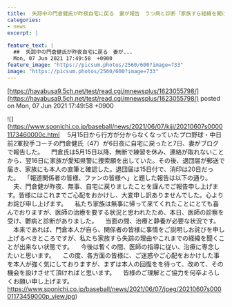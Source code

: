 ```yaml
---
title:  失踪中の門倉健氏が昨夜自宅に戻る　妻が報告　うつ病と診断「家族すら経緯を聞けない」  
categories:
- news
excerpt: |
  
feature_text: |
  ##  失踪中の門倉健氏が昨夜自宅に戻る　妻が...
  Mon, 07 Jun 2021 17:49:58  +0900
feature_image: "https://picsum.photos/2560/600?image=733"
image: "https://picsum.photos/2560/600?image=733"
---
```


[https://hayabusa9.5ch.net/test/read.cgi/mnewsplus/1623055798/](https://hayabusa9.5ch.net/test/read.cgi/mnewsplus/1623055798/)
posted on Mon, 07 Jun 2021 17:49:58  +0900

<!--more-->

![](https://www.sponichi.co.jp/baseball/news/2021/06/07/kiji/20210607s00001173460000c.html 　5月15日から行方が分からなくなっていたプロ野球・中日前2軍投手コーチの門倉健氏（47）が6日夜に自宅に戻ったと7日、妻がブログで報告した。 　門倉氏は5月15日以降、無断で練習を休み、連絡が取れないことから、翌16日に家族が愛知県警に捜索願を出していた。その後、退団届が郵送で届き、家族にも本人の直筆と確認した。退団届は15日付で、消印は20日だった。 　「報道関係者の皆様、ファンの皆様へ」と題した報告は以下の通り。 　夫、門倉健が昨夜、無事、自宅に戻りましたことを謹んでご報告申し上げます。皆様にはこれまでご心配をおかけし、大変申し訳ありませんでした。心よりお詫び申し上げます。 　私たち家族は無事に帰って来てくれたことにとても喜んでおりますが、医師の治療を要する状況と思われたため、本日、医師の診察を受け、鬱病と診断がありました。 　当面の間、治療と静養が必要な状況です。 　本来であれば、門倉本人が自ら、関係者の皆様に事情をご説明しお詫びを申し上げるべきところですが、私たち家族すら失踪の理由やこれまでの経緯を聞くことが出来ない状態です。 　今後は暫くの間、医師の指導に従い、治療に専念したいと思います。 　この度、各方面の皆様に、ご迷惑やご心配をおかけした事を本人が強く気にしておりますが、まずは本人の回復をを待って、改めて、その機会を設けさせて頂ければと思います。 　皆様のご理解とご協力を何卒よろしくお願い申し上げます。 https://www.sponichi.co.jp/baseball/news/2021/06/07/jpeg/20210607s00001173459000p_view.jpg)
